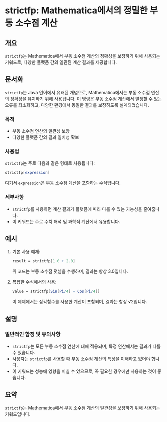 <!--
Meta Description: # strictfp: Mathematica에서의 정밀한 부동 소수점 계산 ## 개요 `strictfp`는 Mathematica에서 부동 소수점 계산의 정확성을 보장하기 위해 사용되는 키워드로, 다양한 플랫폼 간의 일관된 계산 결과를 제공합니다. ## 문서화 `stric...
Meta Keywords: strictfp, 소수점, 계산의, 다양한, mathematica
-->

# strictfp: Mathematica에서의 정밀한 부동 소수점 계산

## 개요
`strictfp`는 Mathematica에서 부동 소수점 계산의 정확성을 보장하기 위해 사용되는 키워드로, 다양한 플랫폼 간의 일관된 계산 결과를 제공합니다.

## 문서화
`strictfp`는 Java 언어에서 유래된 개념으로, Mathematica에서는 부동 소수점 연산의 정확성을 유지하기 위해 사용됩니다. 이 명령은 부동 소수점 계산에서 발생할 수 있는 오류를 최소화하고, 다양한 환경에서 동일한 결과를 보장하도록 설계되었습니다.

### 목적
- 부동 소수점 연산의 일관성 보장
- 다양한 플랫폼 간의 결과 일치성 확보

### 사용법
`strictfp`는 주로 다음과 같은 형태로 사용됩니다:
```mathematica
strictfp[expression]
```
여기서 `expression`은 부동 소수점 계산을 포함하는 수식입니다.

### 세부사항
- `strictfp`를 사용하면 계산 결과가 플랫폼에 따라 다를 수 있는 가능성을 줄여줍니다.
- 이 키워드는 주로 수치 해석 및 과학적 계산에서 유용합니다.

## 예시
1. 기본 사용 예제:
   ```mathematica
   result = strictfp[1.0 + 2.0]
   ```
   위 코드는 부동 소수점 덧셈을 수행하며, 결과는 항상 3.0입니다.

2. 복잡한 수식에서의 사용:
   ```mathematica
   value = strictfp[Sin[Pi/4] + Cos[Pi/4]]
   ```
   이 예제에서는 삼각함수를 사용한 계산이 포함되며, 결과는 항상 √2입니다.

## 설명
### 일반적인 함정 및 유의사항
- `strictfp`는 모든 부동 소수점 연산에 대해 적용되며, 특정 연산에서는 결과가 다를 수 있습니다.
- 사용자는 `strictfp`를 사용할 때 부동 소수점 계산의 특성을 이해하고 있어야 합니다.
- 이 키워드는 성능에 영향을 미칠 수 있으므로, 꼭 필요한 경우에만 사용하는 것이 좋습니다.

## 요약
`strictfp`는 Mathematica에서 부동 소수점 계산의 일관성을 보장하기 위해 사용되는 키워드입니다.
